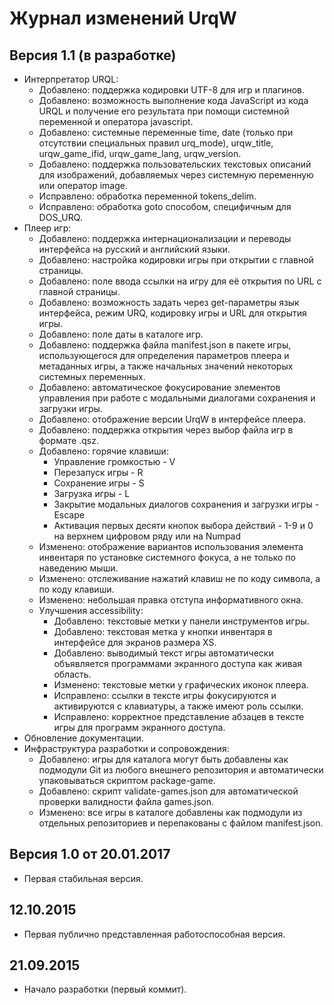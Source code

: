 # Журнал изменений UrqW

## Версия 1.1 (в разработке)

* Интерпретатор URQL:
	+ Добавлено: поддержка кодировки UTF-8 для игр и плагинов.
	+ Добавлено: возможность выполнение кода JavaScript из кода URQL и получение его результата при помощи системной переменной и оператора javascript.
	+ Добавлено: системные переменные time, date (только при отсутствии специальных правил urq_mode), urqw_title, urqw_game_ifid, urqw_game_lang, urqw_version.
	+ Добавлено: поддержка пользовательских текстовых описаний для изображений, добавляемых через системную переменную или оператор image.
	+ Исправлено: обработка переменной tokens_delim.
	+ Исправлено: обработка goto способом, специфичным для DOS_URQ.
* Плеер игр:
	+ Добавлено: поддержка интернационализации и переводы интерфейса на русский и английский языки.
	+ Добавлено: настройка кодировки игры при открытии с главной страницы.
	+ Добавлено: поле ввода ссылки на игру для её открытия по URL с главной страницы.
	+ Добавлено: возможность задать через get-параметры язык интерфейса, режим URQ, кодировку игры и URL для открытия игры.
	+ Добавлено: поле даты в каталоге игр.
	+ Добавлено: поддержка файла manifest.json в пакете игры, использующегося для определения параметров плеера и метаданных игры, а также начальных значений некоторых системных переменных.
	+ Добавлено: автоматическое фокусирование элементов управления при работе с модальными диалогами сохранения и загрузки игры.
	+ Добавлено: отображение версии UrqW в интерфейсе плеера.
	+ Добавлено: поддержка открытия через выбор файла игр в формате .qsz.
	+ Добавлено: горячие клавиши:
		- Управление громкостью - V
		- Перезапуск игры - R
		- Сохранение игры - S
		- Загрузка игры - L
		- Закрытие модальных диалогов сохранения и загрузки игры - Escape
		- Активация первых десяти кнопок выбора действий - 1-9 и 0 на верхнем цифровом ряду или на Numpad
	+ Изменено: отображение вариантов использования элемента инвентаря по установке системного фокуса, а не только по наведению мыши.
	+ Изменено: отслеживание нажатий клавиш не по коду символа, а по коду клавиши.
	+ Изменено: небольшая правка отступа информативного окна.
	+ Улучшения accessibility:
		- Добавлено: текстовые метки у панели инструментов игры.
		- Добавлено: текстовая метка у кнопки инвентаря в интерфейсе для экранов размера XS.
		- Добавлено: выводимый текст игры автоматически объявляется программами экранного доступа как живая область.
		- Изменено: текстовые метки у графических иконок плеера.
		- Исправлено: ссылки в тексте игры фокусируются и активируются с клавиатуры, а также имеют роль ссылки.
		- Исправлено: корректное представление абзацев в тексте игры для программ экранного доступа.
* Обновление документации.
* Инфраструктура разработки и сопровождения:
	+ Добавлено: игры для каталога могут быть добавлены как подмодули Git из любого внешнего репозитория и автоматически упаковываться скриптом package-game.
	+ Добавлено: скрипт validate-games.json для автоматической проверки валидности файла games.json.
	+ Изменено: все игры в каталоге добавлены как подмодули из отдельных репозиториев и перепакованы с файлом manifest.json.

## Версия 1.0 от 20.01.2017

* Первая стабильная версия.

## 12.10.2015

* Первая публично представленная работоспособная версия.

## 21.09.2015

* Начало разработки (первый коммит).
